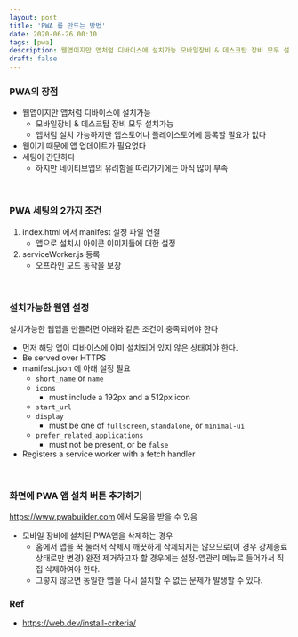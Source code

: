 ```yaml
---
layout: post
title: 'PWA 를 만드는 방법'
date: 2020-06-26 00:10
tags: [pwa]
description: 웹앱이지만 앱처럼 디바이스에 설치가능 모바일장비 & 데스크탑 장비 모두 설치가능 앱처럼 설치 가능하지만 앱스토어나 플레이스토어에 등록할 필요가 없다
draft: false
---
```


### PWA의 장점

- 웹앱이지만 앱처럼 디바이스에 설치가능
  - 모바일장비 & 데스크탑 장비 모두 설치가능
  - 앱처럼 설치 가능하지만 앱스토어나 플레이스토어에 등록할 필요가 없다
- 웹이기 때문에 앱 업데이트가 필요없다
- 세팅이 간단하다
  - 하지만 네이티브앱의 유려함을 따라가기에는 아직 많이 부족

<br>

### PWA 세팅의 2가지 조건

1. index.html 에서 manifest 설정 파일 연결
   - 앱으로 설치시 아이콘 이미지들에 대한 설정
2. serviceWorker.js 등록
   - 오프라인 모드 동작을 보장

<br>

### 설치가능한 웹앱 설정
설치가능한 웹앱을 만들려면 아래와 같은 조건이 충족되어야 한다

- 먼저 해당 앱이 디바이스에 이미 설치되어 있지 않은 상태여야 한다.
- Be served over HTTPS 
- manifest.json 에 아래 설정 필요
    - `short_name` or `name`
    - `icons`
        - must include a 192px and a 512px icon
    - `start_url`
    - `display`
        - must be one of `fullscreen`, `standalone`, or `minimal-ui`
    - `prefer_related_applications`
        - must not be present, or be `false`
- Registers a service worker with a fetch handler        

<br>

### 화면에 PWA 앱 설치 버튼 추가하기

https://www.pwabuilder.com 에서 도움을 받을 수 있음

- 모바일 장비에 설치된 PWA앱을 삭제하는 경우
  - 홈에서 앱을 꾹 눌러서 삭제시 깨끗하게 삭제되지는 않으므로(이 경우 강제종료 상태로만 변경) 완전 제거하고자 할 경우에는 설정-앱관리 메뉴로 들어가서 직접 삭제하여야 한다.
  - 그렇지 않으면 동일한 앱을 다시 설치할 수 없는 문제가 발생할 수 있다.



### Ref
- https://web.dev/install-criteria/
